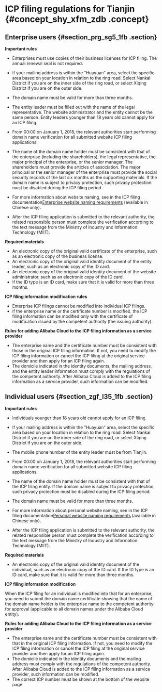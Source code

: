 # ICP filing regulations for Tianjin {#concept_shy_xfm_zdb .concept}

## Enterprise users {#section_prg_sg5_1fb .section}

 **Important rules** 

-   Enterprises must use copies of their business licenses for ICP filing. The annual renewal seal is not required.
-   If your mailing address is within the "Huayuan" area, select the specific area based on your location in relation to the ring road. Select Nankai District if you are on the inner side of the ring road, or select Xiqing District if you are on the outer side.
-   The domain name must be valid for more than three months.
-   The entity leader must be filled out with the name of the legal representative. The website administrator and the entity cannot be the same person. Entity leaders younger than 18 years old cannot apply for an ICP filing.
-   From 00:00 on January 1, 2018, the relevant authorities start performing domain name verification for all submitted website ICP filing applications.

-   The name of the domain name holder must be consistent with that of the enterprise \(including the shareholders\), the legal representative, the major principal of the enterprise, or the senior manager. The shareholders must provide the articles of association. The major principal or the senior manager of the enterprise must provide the social security records of the last six months as the supporting materials. If the domain name is subject to privacy protection, such privacy protection must be disabled during the ICP filing period.
-   For more information about website naming, see in the ICP filing documentation[Enterprise website naming requirements](https://help.aliyun.com/knowledge_detail/36948.html#title-yw5-zl7-utv) \(available in Chinese only\).

-   After the ICP filing application is submitted to the relevant authority, the related responsible person must complete the verification according to the text message from the Ministry of Industry and Information Technology \(MIIT\).

 **Required materials** 

-   An electronic copy of the original valid certificate of the enterprise, such as an electronic copy of the business license.
-   An electronic copy of the original valid identity document of the entity leader, such as an electronic copy of the ID card.
-   An electronic copy of the original valid identity document of the website administrator, such as an electronic copy of the ID card.
-   If the ID type is an ID card, make sure that it is valid for more than three months.

 **ICP filing information modification rules** 

-   Enterprise ICP filings cannot be modified into individual ICP filings.
-   If the enterprise name or the certificate number is modified, the ICP filing information can be modified only with the certificate of modification issued by the competent authority \(the issuing authority\).

 **Rules for adding Alibaba Cloud to the ICP filing information as a service provider** 

-   The enterprise name and the certificate number must be consistent with those in the original ICP filing information. If not, you need to modify the ICP filing information or cancel the ICP filing at the original service provider and then apply for an ICP filing again.
-   The domicile indicated in the identity documents, the mailing address, and the entity leader information must comply with the regulations of the competent authority. After Alibaba Cloud is added to the ICP filing information as a service provider, such information can be modified.

## Individual users {#section_zgf_l35_1fb .section}

 **Important rules** 

-   Individuals younger than 18 years old cannot apply for an ICP filing.
-   If your mailing address is within the "Huayuan" area, select the specific area based on your location in relation to the ring road. Select Nankai District if you are on the inner side of the ring road, or select Xiqing District if you are on the outer side.
-   The mobile phone number of the entity leader must be from Tianjin.
-   From 00:00 on January 1, 2018, the relevant authorities start performing domain name verification for all submitted website ICP filing applications.

-   The name of the domain name holder must be consistent with that of the ICP filing entity. If the domain name is subject to privacy protection, such privacy protection must be disabled during the ICP filing period.
-   The domain name must be valid for more than three months.
-   For more information about personal website naming, see in the ICP filing documentation[Personal website naming requirements](https://help.aliyun.com/knowledge_detail/36948.html#title-lhm-b1g-ehx) \(available in Chinese only\).

-   After the ICP filing application is submitted to the relevant authority, the related responsible person must complete the verification according to the text message from the Ministry of Industry and Information Technology \(MIIT\).

 **Required materials** 

-   An electronic copy of the original valid identity document of the individual, such as an electronic copy of the ID card. If the ID type is an ID card, make sure that it is valid for more than three months.

 **ICP filing information modification** 

When the ICP filing for an individual is modified into that for an enterprise, you need to submit the domain name certificate showing that the name of the domain name holder is the enterprise name to the competent authority for approval \(applicable to all domain names under the Alibaba Cloud entity\).

 **Rules for adding Alibaba Cloud to the ICP filing information as a service provider** 

-   The enterprise name and the certificate number must be consistent with that in the original ICP filing information. If not, you need to modify the ICP filing information or cancel the ICP filing at the original service provider and then apply for an ICP filing again.
-   The domicile indicated in the identity documents and the mailing address must comply with the regulations of the competent authority. After Alibaba Cloud is added to the ICP filing information as a service provider, such information can be modified.
-   The correct ICP number must be shown at the bottom of the website page.

